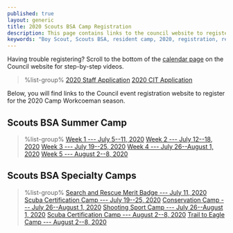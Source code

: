 ```yaml
---
published: true
layout: generic
title: 2020 Scouts BSA Camp Registration
description: This page contains links to the council website to register for the 2020 Camp Workcoeman season.
keywords: "Boy Scout, Scouts BSA, resident camp, 2020, registration, reservation"
---
```


<div class="alert alert-info">
Having trouble registering? Scroll to the bottom of the <a href="https://ctscouting.org/calendar/">calendar page</a> on the Council website for step-by-step videos.
</div>

> %list-group%
> <a href="https://forms.gle/WCqPNrkxF51FqJJw6" class="list-group-item">2020 Staff Application</a>
> <a href="https://forms.gle/3h7AZakQRLbFXhrX6" class="list-group-item">2020 CIT Application</a>

Below, you will find links to the Council event registration website to register for the 2020 Camp Workcoeman season.

## Scouts BSA Summer Camp

> %list-group%
> <a href="https://scoutingevent.com/066-2020Workcoeman" class="list-group-item">Week 1 --- July 5--11, 2020</a>
> <a href="https://scoutingevent.com/066-2020Workcoeman" class="list-group-item">Week 2 --- July 12--18, 2020</a>
> <a href="https://scoutingevent.com/066-2020Workcoeman" class="list-group-item">Week 3 --- July 19--25, 2020</a>
> <a href="https://scoutingevent.com/066-2020Workcoeman" class="list-group-item">Week 4 --- July 26--August 1, 2020</a>
> <a href="https://scoutingevent.com/066-2020Workcoeman" class="list-group-item">Week 5 --- August 2--8, 2020</a>

## Scouts BSA Specialty Camps

> %list-group%
> <a href="https://scoutingevent.com/066-34746" class="list-group-item">Search and Rescue Merit Badge --- July 11, 2020</a>
> <a href="https://scoutingevent.com/066-34746" class="list-group-item">Scuba Certification Camp --- July 19--25, 2020</a>
> <a href="https://scoutingevent.com/066-34746" class="list-group-item">Conservation Camp --- July 26--August 1, 2020</a>
> <a href="https://scoutingevent.com/066-34746" class="list-group-item">Shooting Sport Camp --- July 26--August 1, 2020</a>
> <a href="https://scoutingevent.com/066-34746" class="list-group-item">Scuba Certification Camp --- August 2--8, 2020</a>
> <a href="https://scoutingevent.com/066-34746" class="list-group-item">Trail to Eagle Camp --- August 2--8, 2020</a>
